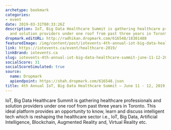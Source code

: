 ```yaml
---
archetype: bookmark
categories:
- event
date: 2019-03-31T00:33:26Z
description: IoT, Big Data Healthcare Summit is gathering healthcare professionals
  and solution providers under one roof from past three years in Toronto.
dropmark.editURL: http://radhikan.dropmark.com/616548/18301488
featuredImage: /img/content/post/iotevents-4th-annual-iot-big-data-healthcare-summit-june-11-12-2019-toronto-on.png
link: https://iotevents.ca/event/healthcare-2019/
linkBrand: iotevents.ca
slug: iotevents-4th-annual-iot-big-data-healthcare-summit-june-11-12-2019-toronto-on
socialScore: 31
socialScoreSimulated: true
source:
  name: Dropmark
  apiendpoint: https://shah.dropmark.com/616548.json
title: 4th Annual IoT, Big Data Healthcare Summit – June 11 - 12, 2019, Toronto ON
---
```

IoT, Big Data Healthcare Summit is gathering healthcare professionals and solution providers under one roof from past three years in Toronto. This ideal platform provides an opportunity to know, learn and discuss intelligent tech which is reshaping the healthcare sector i.e., IoT, Big Data, Artificial Intelligence, Blockchain, Augmented Reality and, Virtual Reality etc.